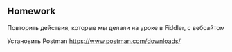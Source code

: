 ##  Homework

Повторить действия, которые мы делали на уроке в Fiddler, с вебсайтом

Установить Postman https://www.postman.com/downloads/

